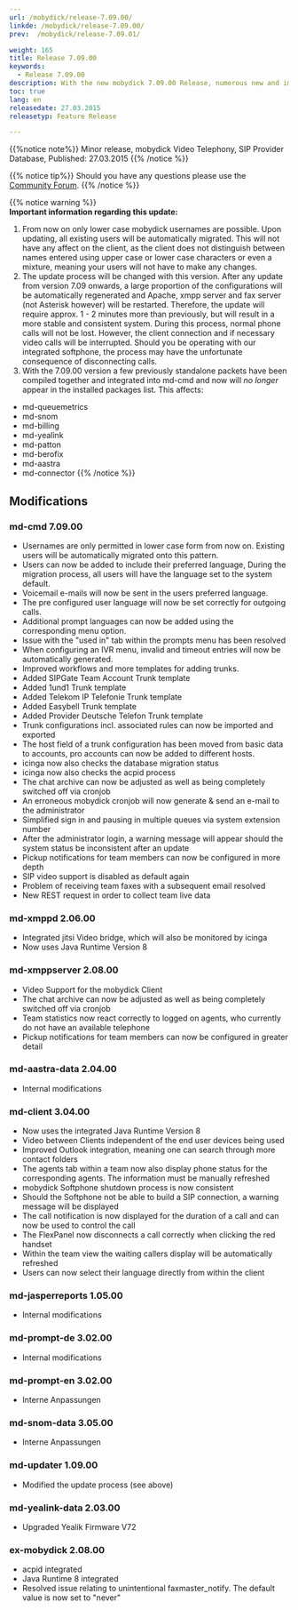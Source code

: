 ```yaml
---
url: /mobydick/release-7.09.00/
linkde: /mobydick/release-7.09.00/
prev:  /mobydick/release-7.09.01/

weight: 165
title: Release 7.09.00
keywords:
  - Release 7.09.00
description: With the new mobydick 7.09.00 Release, numerous new and improved functions are now available.
toc: true
lang: en
releasedate: 27.03.2015
releasetyp: Feature Release

---
```


{{%notice note%}}
Minor release, mobydick Video Telephony, SIP Provider Database, Published: 27.03.2015
{{% /notice %}}

{{% notice tip%}}
Should you have any questions please use the [Community Forum](http://community.pascom.net/forum.php?langid=6 "Visit our Forum").
{{% /notice %}}

{{% notice warning %}}  
**Important information regarding this update:**<br/>
1. From now on only lower case mobydick usernames are possible. Upon updating, all existing users will be automatically migrated. This will not have any affect on the client, as the client does not distinguish between names entered using upper case or lower case characters or even a mixture, meaning your users will not have to make any changes.<br/>
2. The update process will be changed with this version. After any update from version 7.09 onwards, a large proportion of the configurations will be automatically regenerated and Apache, xmpp server and fax server (not Asterisk however) will be restarted. Therefore, the update will require approx. 1 - 2 minutes more than previously, but will result in a more stable and consistent system. During this process, normal phone calls will not be lost. However, the client connection and if necessary video calls will be interrupted. Should you be operating with our integrated softphone, the process may have the unfortunate consequence of disconnecting calls.<br/>
3. With the 7.09.00 version a few previously standalone packets have been compiled together and integrated into md-cmd and now will *no longer* appear in the installed packages list. This affects: <br/>
* md-queuemetrics<br/>
* md-snom<br/>
* md-billing<br/>
* md-yealink<br/>
* md-patton<br/>
* md-berofix<br/>
* md-aastra<br/>
* md-connector
{{% /notice %}}

## Modifications

### md-cmd 7.09.00

*   Usernames are only permitted in lower case form from now on. Existing users will be automatically migrated onto this pattern.
*   Users can now be added to include their preferred language, During the migration process, all users will have the language set to the system default. 
*   Voicemail e-mails will now be sent in the users preferred language.
*   The pre configured user language will now be set correctly for outgoing calls. 
*   Additional prompt languages can now be added using the corresponding menu option.
*   Issue with the "used in" tab within the prompts menu has been resolved
*   When configuring an IVR menu, invalid and timeout entries will now be automatically generated. 
*   Improved workflows and more templates for adding trunks.
*   Added SIPGate Team Account Trunk template
*   Added 1und1 Trunk template
*   Added Telekom IP Telefonie Trunk template 
*   Added Easybell Trunk template
*   Added Provider Deutsche Telefon Trunk template
*   Trunk configurations incl. associated rules can now be imported and exported
*   The host field of a trunk configuration has been moved from basic data to accounts, pro accounts can now be added to different hosts.
*   icinga now also checks the database migration status
*   icinga now also checks the acpid process
*   The chat archive can now be adjusted as well as being completely switched off via cronjob
*   An erroneous mobydick cronjob will now generate & send an e-mail to the administrator
*   Simplified sign in and pausing in multiple queues via system extension number
*   After the administrator login, a warning message will appear should the system status be inconsistent after an update
*   Pickup notifications for team members can now be configured in more depth
*   SIP video support is disabled as default again
*   Problem of receiving team faxes with a subsequent email resolved
*   New REST request in order to collect team live data

### md-xmppd 2.06.00 

*   Integrated jitsi Video bridge, which will also be monitored by icinga
*   Now uses Java Runtime Version 8

### md-xmppserver 2.08.00

*   Video Support for the mobydick Client
*   The chat archive can now be adjusted as well as being completely switched off via cronjob
*   Team statistics now react correctly to logged on agents, who currently do not have an available telephone
*   Pickup notifications for team members can now be configured in greater detail

### md-aastra-data 2.04.00

*   Internal modifications

### md-client 3.04.00

*   Now uses the integrated Java Runtime Version 8
*   Video between Clients independent of the end user devices being used
*   Improved Outlook integration, meaning one can search through more contact folders
*   The agents tab within a team now also display phone status for the corresponding agents. The information must be manually refreshed
*   mobydick Softphone shutdown process is now consistent
*   Should the Softphone not be able to build a SIP connection, a warning message will be displayed
*   The call notification is now displayed for the duration of a call and can now be used to control the call
*   The FlexPanel now disconnects a call correctly when clicking the red handset
*   Within the team view the waiting callers display will be automatically refreshed
*   Users can now select their language directly from within the client  

### md-jasperreports 1.05.00

*   Internal modifications

### md-prompt-de 3.02.00

*   Internal modifications

### md-prompt-en 3.02.00

*   Interne Anpassungen 

### md-snom-data 3.05.00

*   Interne Anpassungen

### md-updater 1.09.00 

*   Modified the update process (see above)

### md-yealink-data 2.03.00

*   Upgraded Yealik Firmware V72

### ex-mobydick 2.08.00

*   acpid integrated
*   Java Runtime 8 integrated
*   Resolved issue relating to unintentional faxmaster_notify. The default value is now set to "never"
